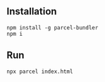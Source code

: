 ## Installation

```
npm install -g parcel-bundler
npm i
```

## Run

```
npx parcel index.html
```
